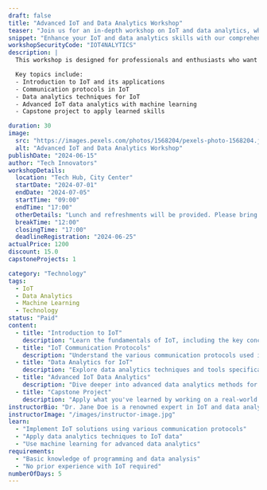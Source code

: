 ```yaml
---
draft: false
title: "Advanced IoT and Data Analytics Workshop"
teaser: "Join us for an in-depth workshop on IoT and data analytics, where you'll learn from industry experts and gain hands-on experience with the latest technologies."
snippet: "Enhance your IoT and data analytics skills with our comprehensive workshop featuring expert-led sessions and practical projects."
workshopSecurityCode: "IOT4NALYTICS"
description: |
  This workshop is designed for professionals and enthusiasts who want to enhance their skills in IoT and data analytics. Over the course of five days, participants will engage in a series of lectures, hands-on sessions, and capstone projects aimed at providing a comprehensive understanding of the field.

  Key topics include:
  - Introduction to IoT and its applications
  - Communication protocols in IoT
  - Data analytics techniques for IoT
  - Advanced IoT data analytics with machine learning
  - Capstone project to apply learned skills

duration: 30
image:
  src: "https://images.pexels.com/photos/1568204/pexels-photo-1568204.jpeg?auto=compress&cs=tinysrgb&w=600"
  alt: "Advanced IoT and Data Analytics Workshop"
publishDate: "2024-06-15"
author: "Tech Innovators"
workshopDetails:
  location: "Tech Hub, City Center"
  startDate: "2024-07-01"
  endDate: "2024-07-05"
  startTime: "09:00"
  endTime: "17:00"
  otherDetails: "Lunch and refreshments will be provided. Please bring your own laptop."
  breakTime: "12:00"
  closingTime: "17:00"
  deadlineRegistration: "2024-06-25"
actualPrice: 1200
discount: 15.0
capstoneProjects: 1

category: "Technology"
tags:
  - IoT
  - Data Analytics
  - Machine Learning
  - Technology
status: "Paid"
content:
  - title: "Introduction to IoT"
    description: "Learn the fundamentals of IoT, including the key concepts, architectures, and applications."
  - title: "IoT Communication Protocols"
    description: "Understand the various communication protocols used in IoT and their applications."
  - title: "Data Analytics for IoT"
    description: "Explore data analytics techniques and tools specifically for IoT data."
  - title: "Advanced IoT Data Analytics"
    description: "Dive deeper into advanced data analytics methods for IoT, including machine learning and AI applications."
  - title: "Capstone Project"
    description: "Apply what you've learned by working on a real-world IoT and data analytics project."
instructorBio: "Dr. Jane Doe is a renowned expert in IoT and data analytics with over 15 years of experience in academia and industry. She has published numerous papers and led multiple projects in this domain."
instructorImage: "/images/instructor-image.jpg"
learn:
  - "Implement IoT solutions using various communication protocols"
  - "Apply data analytics techniques to IoT data"
  - "Use machine learning for advanced data analytics"
requirements:
  - "Basic knowledge of programming and data analysis"
  - "No prior experience with IoT required"
numberOfDays: 5
---
```

